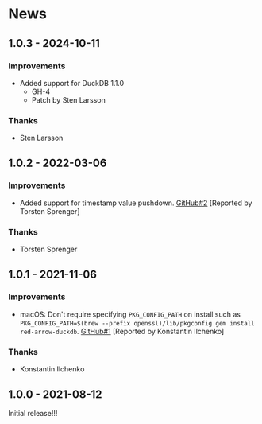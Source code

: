 # News

## 1.0.3 - 2024-10-11

### Improvements

  * Added support for DuckDB 1.1.0
    * GH-4
    * Patch by Sten Larsson

### Thanks

  * Sten Larsson

## 1.0.2 - 2022-03-06

### Improvements

  * Added support for timestamp value pushdown.
    [GitHub#2](https://github.com/red-data-tools/red-arrow-duckdb/issues/2)
    [Reported by Torsten Sprenger]

### Thanks

  * Torsten Sprenger

## 1.0.1 - 2021-11-06

### Improvements

  * macOS: Don't require specifying `PKG_CONFIG_PATH` on install such
    as `PKG_CONFIG_PATH=$(brew --prefix openssl)/lib/pkgconfig gem
    install red-arrow-duckdb`.
    [GitHub#1](https://github.com/red-data-tools/red-arrow-duckdb/issues/2)
    [Reported by Konstantin Ilchenko]

### Thanks

  * Konstantin Ilchenko

## 1.0.0 - 2021-08-12

Initial release!!!
